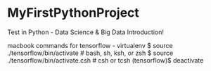 # MyFirstPythonProject
Test in Python - Data Science &amp; Big Data  Introduction! 


macbook commands for tensorflow - virtualenv
$ source ./tensorflow/bin/activate      # bash, sh, ksh, or zsh
$ source ./tensorflow/bin/activate.csh  # csh or tcsh 
(tensorflow)$ deactivate 
